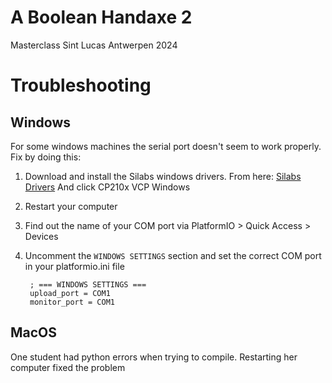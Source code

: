 # A Boolean Handaxe 2

Masterclass Sint Lucas Antwerpen 2024

# Troubleshooting

## Windows

For some windows machines the serial port doesn't seem to work properly.
Fix by doing this:

1. Download and install the Silabs windows drivers. From here: [Silabs Drivers](https://www.silabs.com/developer-tools/usb-to-uart-bridge-vcp-drivers?tab=downloads)
And click CP210x VCP Windows
2. Restart your computer
3. Find out the name of your COM port via PlatformIO > Quick Access > Devices
4. Uncomment the `WINDOWS SETTINGS` section and set the correct COM port in your platformio.ini file

        ; === WINDOWS SETTINGS ===
        upload_port = COM1
        monitor_port = COM1


## MacOS

One student had python errors when trying to compile. Restarting her computer fixed the problem
